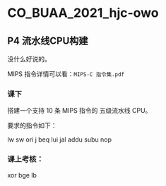 # CO_BUAA_2021_hjc-owo

## P4 流水线CPU构建

没什么好说的。

MIPS 指令详情可以看：`MIPS-C 指令集.pdf`

### 课下

搭建一个支持 10 条 MIPS 指令的 五级流水线 CPU。

要求的指令如下：

lw sw ori j beq lui jal addu subu nop



### 课上考核：

xor bge lb
